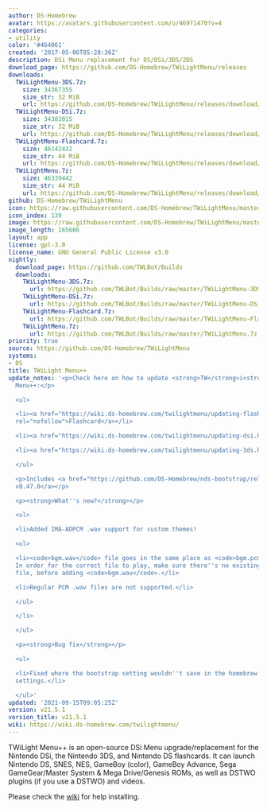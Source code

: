 ```yaml
---
author: DS-Homebrew
avatar: https://avatars.githubusercontent.com/u/46971470?v=4
categories:
- utility
color: '#464061'
created: '2017-05-06T05:28:36Z'
description: DSi Menu replacement for DS/DSi/3DS/2DS
download_page: https://github.com/DS-Homebrew/TWiLightMenu/releases
downloads:
  TWiLightMenu-3DS.7z:
    size: 34367355
    size_str: 32 MiB
    url: https://github.com/DS-Homebrew/TWiLightMenu/releases/download/v21.5.1/TWiLightMenu-3DS.7z
  TWiLightMenu-DSi.7z:
    size: 34383015
    size_str: 32 MiB
    url: https://github.com/DS-Homebrew/TWiLightMenu/releases/download/v21.5.1/TWiLightMenu-DSi.7z
  TWiLightMenu-Flashcard.7z:
    size: 46142432
    size_str: 44 MiB
    url: https://github.com/DS-Homebrew/TWiLightMenu/releases/download/v21.5.1/TWiLightMenu-Flashcard.7z
  TWiLightMenu.7z:
    size: 46339442
    size_str: 44 MiB
    url: https://github.com/DS-Homebrew/TWiLightMenu/releases/download/v21.5.1/TWiLightMenu.7z
github: DS-Homebrew/TWiLightMenu
icon: https://raw.githubusercontent.com/DS-Homebrew/TWiLightMenu/master/booter/Twilight%2B%2B-animated%20icon-fix.gif
icon_index: 139
image: https://raw.githubusercontent.com/DS-Homebrew/TWiLightMenu/master/logo.png
image_length: 165666
layout: app
license: gpl-3.0
license_name: GNU General Public License v3.0
nightly:
  download_page: https://github.com/TWLBot/Builds
  downloads:
    TWiLightMenu-3DS.7z:
      url: https://github.com/TWLBot/Builds/raw/master/TWiLightMenu-3DS.7z
    TWiLightMenu-DSi.7z:
      url: https://github.com/TWLBot/Builds/raw/master/TWiLightMenu-DSi.7z
    TWiLightMenu-Flashcard.7z:
      url: https://github.com/TWLBot/Builds/raw/master/TWiLightMenu-Flashcard.7z
    TWiLightMenu.7z:
      url: https://github.com/TWLBot/Builds/raw/master/TWiLightMenu.7z
priority: true
source: https://github.com/DS-Homebrew/TWiLightMenu
systems:
- DS
title: TWiLight Menu++
update_notes: '<p>Check here on how to update <strong>TW</strong>i<strong>L</strong>ight
  Menu++:</p>

  <ul>

  <li><a href="https://wiki.ds-homebrew.com/twilightmenu/updating-flashcard.html"
  rel="nofollow">Flashcard</a></li>

  <li><a href="https://wiki.ds-homebrew.com/twilightmenu/updating-dsi.html" rel="nofollow">DSi</a></li>

  <li><a href="https://wiki.ds-homebrew.com/twilightmenu/updating-3ds.html" rel="nofollow">3DS</a></li>

  </ul>

  <p>Includes <a href="https://github.com/DS-Homebrew/nds-bootstrap/releases/tag/v0.47.0">nds-bootstrap
  v0.47.0</a></p>

  <p><strong>What''s new?</strong></p>

  <ul>

  <li>Added IMA-ADPCM .wav support for custom themes!

  <ul>

  <li><code>bgm.wav</code> file goes in the same place as <code>bgm.pcm.raw</code>.
  In order for the correct file to play, make sure there''s no existing <code>bgm.pcm.raw</code>
  file, before adding <code>bgm.wav</code>.</li>

  <li>Regular PCM .wav files are not supported.</li>

  </ul>

  </li>

  </ul>

  <p><strong>Bug fix</strong></p>

  <ul>

  <li>Fixed where the bootstrap setting wouldn''t save in the homebrew''s per-game
  settings.</li>

  </ul>'
updated: '2021-09-15T09:05:25Z'
version: v21.5.1
version_title: v21.5.1
wiki: https://wiki.ds-homebrew.com/twilightmenu/
---
```

TWiLight Menu++ is an open-source DSi Menu upgrade/replacement for the Nintendo DSi, the Nintendo 3DS, and Nintendo DS flashcards. It can launch Nintendo DS, SNES, NES, GameBoy (color), GameBoy Advance, Sega GameGear/Master System & Mega Drive/Genesis ROMs, as well as DSTWO plugins (if you use a DSTWO) and videos.

Please check the [wiki](https://wiki.ds-homebrew.com/twilightmenu/) for help installing.
